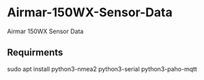 # Airmar-150WX-Sensor-Data
Airmar 150WX Sensor Data

## Requirments
sudo apt install python3-nmea2 python3-serial python3-paho-mqtt
